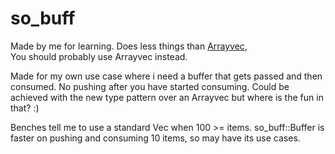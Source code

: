 # so_buff

Made by me for learning.
Does less things than [Arrayvec](https://docs.rs/arrayvec/latest/arrayvec/), \
You should probably use Arrayvec instead.

Made for my own use case where i need a buffer that gets passed and then consumed.
No pushing after you have started consuming.
Could be achieved with the new type pattern over an Arrayvec but where is the fun in that? :)

Benches tell me to use a standard Vec when 100 >= items.
so_buff::Buffer is faster on pushing and consuming 10 items, so may have its use cases.




